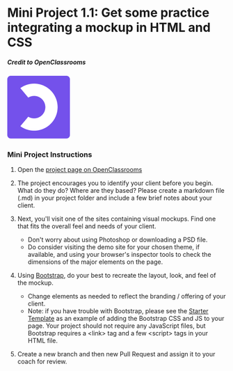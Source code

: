 # Mini Project 1.1: Get some practice integrating a mockup in HTML and CSS

##### Credit to OpenClassrooms
![Become](https://github.com/OCclassprojects/logo/blob/master/fav-icon.png?raw=true)

### Mini Project Instructions

1. Open the [project page on OpenClassrooms](https://openclassrooms.com/en/courses/3505461-breakdown-and-integrate-a-mockup/6785371-get-some-practice-integrating-a-mockup-in-html-and-css)

2. The project encourages you to identify your client before you begin. What do they do? Where are they based? Please create a markdown file (.md) in your project folder and include a few brief notes about your client.

3. Next, you'll visit one of the sites containing visual mockups. Find one that fits the overall feel and needs of your client.
    * Don't worry about using Photoshop or downloading a PSD file.
    * Do consider visiting the demo site for your chosen theme, if available, and using your browser's inspector tools to check the dimensions of the major elements on the page.

4. Using [Bootstrap](https://getbootstrap.com/docs/4.3/getting-started/introduction/), do your best to recreate the layout, look, and feel of the mockup. 
    * Change elements as needed to reflect the branding / offering of your client.
    * Note: if you have trouble with Bootstrap, please see the [Starter Template](https://getbootstrap.com/docs/4.3/getting-started/introduction/#starter-template) as an example of adding the Bootstrap CSS and JS to your page. Your project should not require any JavaScript files, but Bootstrap requires a  &lt;link&gt; tag and a few  &lt;script&gt; tags in your HTML file.

5. Create a new branch and then new Pull Request and assign it to your coach for review.
